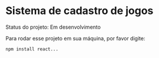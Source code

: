<h1>Sistema de cadastro de jogos</h1>

Status do projeto: Em desenvolvimento

Para rodar esse projeto em sua máquina, por favor digite:

```
npm install react...
```
